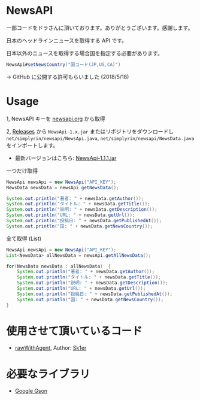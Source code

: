 # NewsAPI
一部コードをドラさんに頂いております。ありがとうございます。感謝します。

日本のヘッドラインニュースを取得する API です。

日本以外のニュースを取得する場合国を指定する必要があります。
```Java
NewsApi#setNewsCountry("国コード(JP,US,CA)")
```

-> GitHub に公開する許可もらいました (2018/5/18)

# Usage
1, NewsAPI キーを [newsapi.org](https://newsapi.org/) から取得

2, [Releases](https://github.com/SimplyRin/NewsAPI/releases) から `NewsApi-1.x.jar` またはリポジトリをダウンロードし `net/simplyrin/newsapi/NewsApi.java`, `net/simplyrin/newsapi/NewsData.java` をインポートします。
- 最新バージョンはこちら: [NewsApi-1.1.1.jar](https://github.com/SimplyRin/NewsAPI/releases/download/1.1.1/NewsApi-1.1.1.jar)

一つだけ取得
```Java
NewsApi newsApi = new NewsApi("API_KEY");
NewsData newsData = newsApi.getNewsData();

System.out.println("著者: " + newsData.getAuthor());
System.out.println("タイトル: " + newsData.getTitle());
System.out.println("説明: " + newsData.getDescription());
System.out.println("URL: " + newsData.getUrl());
System.out.println("投稿日: " + newsData.getPublishedAt());
System.out.println("国: " + newsData.getNewsCountry());
```

全て取得 (List)
```Java
NewsApi newsApi = new NewsApi("API_KEY");
List<NewsData> allNewsData = newsApi.getAllNewsData();

for(NewsData newsData : allNewsData)  {
	System.out.println("著者: " + newsData.getAuthor());
	System.out.println("タイトル: " + newsData.getTitle());
	System.out.println("説明: " + newsData.getDescription());
	System.out.println("URL: " + newsData.getUrl());
	System.out.println("投稿日: " + newsData.getPublishedAt());
	System.out.println("国: " + newsData.getNewsCountry());
}
```

# 使用させて頂いているコード
- [rawWithAgent](https://github.com/Sk1er/Levelhead/blob/master/src/main/java/club/sk1er/mods/levelhead/utils/Sk1erMod.java#L284-L307), Author: [Sk1er](https://github.com/Sk1er)

# 必要なライブラリ
- [Google Gson](https://github.com/google/gson)
